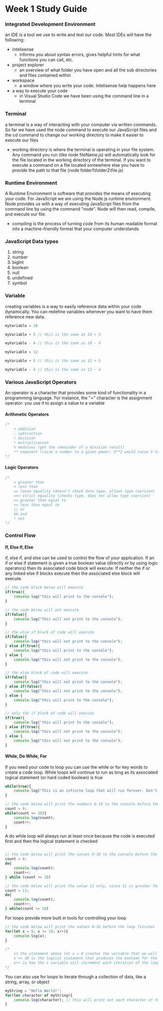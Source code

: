 # Week 1 Study Guide

### Integrated Development Environment
an IDE is a tool we use to write and test our code. Most IDEs will have the following:
- intelisense
    - informs you about syntax errors, gives helpful hints for what functions you can call, etc.
- project explorer
    - an overview of what folder you have open and all the sub directories and files contained within
- workspace
    - a window where you write your code. Intelisense help happens here
- a way to execute your code
    - in Visual Studio Code we have been using the command line in a terminal

### Terminal
a terminal is a way of interacting with your computer via written commands. So far we have used the node command to execute our JavaScript files and the cd command to change our working directory to make it easier to execute our files
- working directory is where the terminal is operating in your file system. Any command you run (like node fileName.js) will automatically look for the file located in the working directory of the terminal. If you want to execute a command on a file located somewhere else you have to provide the path to that file (node folder1\folder2\file.js)

### Runtime Environment
A Runtime Environment is software that provides the means of executing your code. For JavaScript we are using the Node.js runtime environment. Node provides us with a way of executing JavaScript files from the command line by using the command "node". Node will then read, compile, and execute our file.
- compiling is the process of turning code from its human readable format into a machine-friendly format that your computer understands

### JavaScript Data types
1. string
2. number
3. bigInt
4. boolean
5. null
6. undefined
7. symbol

### Variable
creating variables is a way to easily reference data within your code dynamically. You can redefine variables whenever you want to have them reference new data.
```Javascript
myVariable = 10

myVariable + 5 // this is the same as 10 + 5

myVariable - 4 // this is the same as 10 - 4

myVariable = 12

myVariable + 5 // this is the same as 12 + 5

myVariable - 4 // this is the same as 12 - 4
```
### Various JavaScript Operators
An operator is a character that provides some kind of functionality in a programming language. For instance, the "=" character is the assignment operator: you use it to assign a value to a variable
#### Arithmetic Operators
```javascript
/*
    + addition
    - subtraction
    / division
    * multiplication
    % modulous (get the remainder of a division result)
    ** exponent (raise a number to a given power: 5**2 would raise 5 to the second power)
*/
```
#### Logic Operators
```JavaScript
/*
    > greater than
    < less than
    == loose equality (doesn't check data type, allows type coercion)
    === strict equality (checks type, does not allow type coercion)
    >= greater than equal to
    <= less than equal to
    || or
    && and
    ! not
*/
```
### Control Flow
#### If, Else If, Else
if, else if, and else can be used to control the flow of your application. If an if or else if statement is given a true boolean value (directly or by using logic operators) then its associated code block will execute. If neither the if or any linked else if blocks execute then the associated else block will execute.
```JavaScript
// the code block below will execute
if(true){
    console.log("this will print to the console");
}

// the code below will not execute
if(false){
    console.log("this will not print to the console");
}

// the else if block of code will execute
if(false){
    console.log("this will not print to the console");
} else if(true){
    console.log("this will print to the console");
} else {
    console.log("this will not print to the console");
}

// the else block of code will execute
if(false){
    console.log("this will not print to the console");
} else if(false){
    console.log("this will not print to the console");
} else {
    console.log("this will print to the console");
}

// only the if block of code will execute
if(true){
    console.log("this will print to the console");
} else if(true){
    console.log("this will not print to the console");
} else {
    console.log("this will not print to the console");
}
```
#### While, Do While, For
If you need your code to loop you can use the while or for key words to create a code loop. While loops will continue to run as long as its associated logical statement (or hard coded boolean) is true
```JavaScript
while(true){
    console.log("This is an infinite loop that will run forever. Don't create infinite loops");
}

// the code below will print the numbers 0-10 to the console before the loop ends 
count = 0;
while(count <= 10){
    console.log(count);
    count++;
}
```
A do while loop will always run at least once because the code is executed first and then the logical statement is checked
```JavaScript

// the code below will print the values 0-10 to the console before the loop finishes
count = 0;
do{
    console.log(count);
    count++;
} while (count <= 10)

// the code below will print the value 11 only, since 11 is greater than 10
count = 11;
do{
    console.log(count);
    count++;
} while(count <= 10)
```
For loops provide more built in tools for controlling your loop
```JavaScript
// the code below will print the values 0-10 before the loop finishes
for(let x = 0; x <= 10; x++){
    console.log(x);
}

/*
    in the statement above let x = 0 creates the variable that we will use to control the loop
    x <= 10 is the logical statement that produces the boolean for the for statement
    x++ is how the x variable will increment each iteration of the loop
*/
```
You can also use for loops to iterate through a collection of data, like a string, array, or object
```JavaScript
myString = "Hello World!";
for(let character of myString){
    console.log(character); // this will print out each character of the string one by one
}
```
